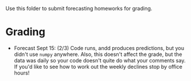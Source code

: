 Use this folder to submit forecasting homeworks for grading. 

# Grading
- Forecast Sept 15: (2/3) Code runs, andd produces predictions, but you didn't use `numpy` anywhere. Also, this doesn't affect the grade, but the data was daily so your code doesn't quite do what your comments say. If you'd like to see how to work out the weekly declines stop by office hours!